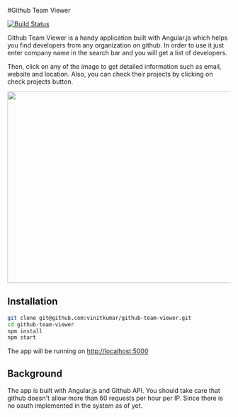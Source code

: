 #Github Team Viewer

[![Build Status](https://travis-ci.org/vinitkumar/github-team-viewer.svg?branch=v1.1.2)](https://travis-ci.org/vinitkumar/github-team-viewer)

<script data-gratipay-username="vinitkme"
        data-gratipay-widget="button"
        src="//grtp.co/v1.js"></script>

Github Team Viewer is a handy application built with Angular.js which helps
you find developers from any organization on github.
In order to use it just enter company name in the search bar and you will get a list of developers.

Then, click on any of the image to get detailed information such as email,
website and location. Also, you can check their projects by clicking on check projects
button.

<img src="https://i.cloudup.com/tNcPJgI_GN.gif" height="432" width="800">


## Installation

```sh
git clone git@github.com:vinitkumar/github-team-viewer.git
cd github-team-viewer
npm install
npm start
```

The app will be running on [http://localhost:5000](http://localhost:5000)

## Background

The app is built with Angular.js and Github API. You should take care that github
doesn't allow more than 60 requests per hour per IP. Since there is no
oauth implemented in the system as of yet.








